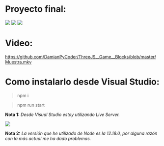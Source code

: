 # Proyecto final:
![](https://github.com/DamianPyCoder/ThreeJS__Game__Blocks/blob/master/screenshots/1.png)
![](https://github.com/DamianPyCoder/ThreeJS__Game__Blocks/blob/master/screenshots/2.png)
![](https://github.com/DamianPyCoder/ThreeJS__Game__Blocks/blob/master/screenshots/3.png)

# Video:
https://github.com/DamianPyCoder/ThreeJS__Game__Blocks/blob/master/Muestra.mkv


# Como instalarlo desde Visual Studio:
> npm i

> npm run start


**Nota 1:** *Desde Visual Studio estoy utilizando Live Server.* 

![](https://github.com/DamianPyCoder/ThreeJS__Game__Blocks/blob/master/screenshots/liveserver.png)  

**Nota 2:** *La versión que he utilizado de Node es la 12.18.0, por alguna razón con la más actual me ha dado problemas.*
